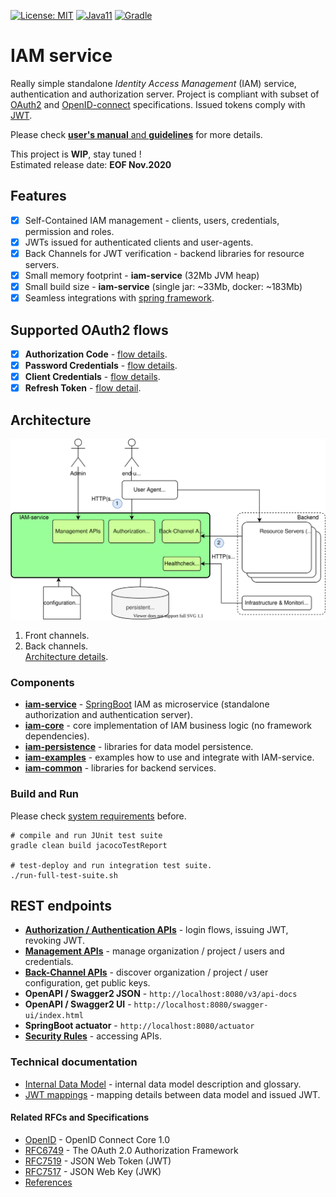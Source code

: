 [![License: MIT](https://img.shields.io/badge/License-MIT-yellow.svg)](https://opensource.org/licenses/MIT)
[![Java11](https://img.shields.io/badge/java-11-blue)](https://img.shields.io/badge/java-11-blue)
[![Gradle](https://img.shields.io/badge/gradle-v6.5-blue)](https://img.shields.io/badge/gradle-v6.5-blue)

# IAM service
Really simple standalone *Identity Access Management* (IAM) service, authentication and authorization server. 
Project is compliant with subset of [OAuth2](https://tools.ietf.org/html/rfc6749) 
and [OpenID-connect](https://openid.net/specs/openid-connect-core-1_0.html) specifications. 
Issued tokens comply with [JWT](https://tools.ietf.org/html/rfc7519). 

Please check [__user's manual__ and __guidelines__](docs/IAM-users-manual.md) for more details.

This project is __WIP__, stay tuned !   
Estimated release date: __EOF Nov.2020__ 

## Features
* [x] Self-Contained IAM management - clients, users, credentials, permission and roles.
* [x] JWTs issued for authenticated clients and user-agents.
* [x] Back Channels for JWT verification - backend libraries for resource servers. 
* [x] Small memory footprint - __iam-service__ (32Mb JVM heap)
* [x] Small build size - __iam-service__ (single jar: ~33Mb, docker: ~183Mb)
* [x] Seamless integrations with [spring framework](https://spring.io/).

## Supported OAuth2 flows
* [x] __Authorization Code__ - [flow details](docs/oauth2/131_authorization-code-flow.md).
* [x] __Password Credentials__ - [flow details](docs/oauth2/133_password-credentials-flow.md).
* [x] __Client Credentials__ - [flow details](docs/oauth2/134_client-credentials-flow.md).
* [x] __Refresh Token__ - [flow detail](docs/oauth2/15_refresh-token.md).

## Architecture
![architecture](docs/IAM-service-architecture-simple.svg)
1. Front channels.
2. Back channels.   
[Architecture details](docs/IAM-architecture-details.md).

### Components
* [__iam-service__](iam-service) - [SpringBoot](https://spring.io/projects/spring-boot) IAM as microservice (standalone authorization and authentication server). 
* [__iam-core__](iam-core) - core implementation of IAM business logic (no framework dependencies).
* [__iam-persistence__](iam-persistence) - libraries for data model persistence.
* [__iam-examples__](iam-examples) - examples how to use and integrate with IAM-service.
* [__iam-common__](iam-common) - libraries for backend services.

### Build and Run
Please  check [system requirements](docs/system-requirements.md) before. 
```
# compile and run JUnit test suite
gradle clean build jacocoTestReport

# test-deploy and run integration test suite.
./run-full-test-suite.sh
```
## REST endpoints 
* [__Authorization / Authentication APIs__](docs/apis/IAM-authorization-and-authentication-apis.md) - login flows, issuing JWT, revoking JWT.
* [__Management APIs__](docs/apis/IAM-management-apis.md) - manage organization / project / users and credentials.
* [__Back-Channel APIs__](docs/apis/IAM-back-channel-apis.md) - discover organization / project / user configuration, get public keys.
* __OpenAPI / Swagger2 JSON__ - ```http://localhost:8080/v3/api-docs```
* __OpenAPI / Swagger2 UI__ - ```http://localhost:8080/swagger-ui/index.html```
* __SpringBoot actuator__ - ``http://localhost:8080/actuator``
* [__Security Rules__](docs/IAM-service-security.md) - accessing APIs.

### Technical documentation
* [Internal Data Model](docs/IAM-data-model.md) - internal data model description and glossary.
* [JWT mappings](docs/JWT-mapping-details.md) - mapping details between data model and issued JWT.

#### Related RFCs and Specifications
* [OpenID](https://openid.net/specs/openid-connect-core-1_0.html) - OpenID Connect Core 1.0
* [RFC6749](https://tools.ietf.org/html/rfc6749) - The OAuth 2.0 Authorization Framework
* [RFC7519](https://tools.ietf.org/html/rfc7519) - JSON Web Token (JWT)
* [RFC7517](https://tools.ietf.org/html/rfc7517) - JSON Web Key (JWK)
* [References](docs/references.md)
